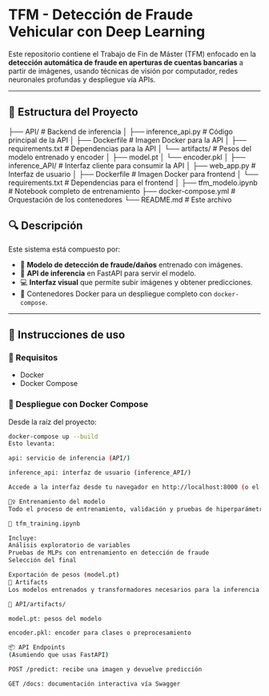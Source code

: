 # TFM - Detección de Fraude Vehicular con Deep Learning

Este repositorio contiene el Trabajo de Fin de Máster (TFM) enfocado en la **detección automática de fraude en aperturas de cuentas bancarias** a partir de imágenes, usando técnicas de visión por computador, redes neuronales profundas y despliegue vía APIs.

---

## 📁 Estructura del Proyecto
├── API/ # Backend de inferencia
│ ├── inference_api.py # Código principal de la API
│ ├── Dockerfile # Imagen Docker para la API
│ ├── requirements.txt # Dependencias para la API
│ └── artifacts/ # Pesos del modelo entrenado y encoder
│ ├── model.pt
│ └── encoder.pkl
│
├── inference_API/ # Interfaz cliente para consumir la API
│ ├── web_app.py # Interfaz de usuario
│ ├── Dockerfile # Imagen Docker para frontend
│ └── requirements.txt # Dependencias para el frontend
│
├── tfm_modelo.ipynb # Notebook completo de entrenamiento
├── docker-compose.yml # Orquestación de los contenedores
└── README.md # Este archivo

## 🔍 Descripción

Este sistema está compuesto por:

- 🧠 **Modelo de detección de fraude/daños** entrenado con imágenes.
- 🔁 **API de inferencia** en FastAPI para servir el modelo.
- 💻 **Interfaz visual** que permite subir imágenes y obtener predicciones.
- 🐳 Contenedores Docker para un despliegue completo con `docker-compose`.

---

## 🚀 Instrucciones de uso

### 🔧 Requisitos

- Docker
- Docker Compose

### 🐳 Despliegue con Docker Compose

Desde la raíz del proyecto:

```bash
docker-compose up --build
Esto levanta:

api: servicio de inferencia (API/)

inference_api: interfaz de usuario (inference_API/)

Accede a la interfaz desde tu navegador en http://localhost:8000 (o el puerto definido).

🏋️‍♀️ Entrenamiento del modelo
Todo el proceso de entrenamiento, validación y pruebas de hiperparámetros está documentado en:

📓 tfm_training.ipynb

Incluye:
Análisis exploratorio de variables
Pruebas de MLPs con entrenamiento en detección de fraude
Selección del final

Exportación de pesos (model.pt)
🧪 Artifacts
Los modelos entrenados y transformadores necesarios para la inferencia están guardados en:

📁 API/artifacts/

model.pt: pesos del modelo

encoder.pkl: encoder para clases o preprocesamiento

📦 API Endpoints
(Asumiendo que usas FastAPI)

POST /predict: recibe una imagen y devuelve predicción

GET /docs: documentación interactiva vía Swagger

